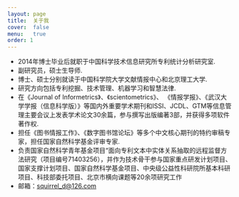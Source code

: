 ```yaml
---
layout: page
title:  关于我
cover:  false
menu:   true
order: 1
---
```

* 2014年博士毕业后就职于中国科学技术信息研究所专利统计分析研究室.
* 副研究员，硕士生导师.
* 博士、硕士分别就读于中国科学院大学文献情报中心和北京理工大学.
* 研究方向包括专利挖掘、技术管理、机器学习和智慧法律.
* 在《Journal of Informetrics》、《scientometrics》、 《情报学报》、《武汉大学学报（信息科学版）》等国内外重要学术期刊和ISSI、JCDL、GTM等信息管理主要会议上发表学术论文30余篇，参与撰写出版编著3部，并获得多项软件著作权.
* 担任《图书情报工作》、《数字图书馆论坛》等多个中文核心期刊的特约审稿专家，担任国家自然科学基金评审专家.
* 负责国家自然科学青年基金项目“面向专利文本中实体关系抽取的远程监督方法研究（项目编号71403256），并作为技术骨干参与国家重点研发计划项目、国家支撑计划项目、国家自然科学基金项目、中央级公益性科研院所基本科研项目、科技部委托项目、北京市横向课题等20余项研究工作
* 邮箱：squirrel_d@126.com